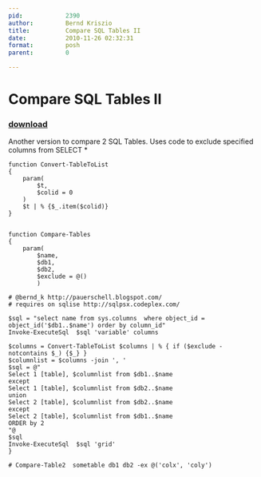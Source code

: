 ```yaml
---
pid:            2390
author:         Bernd Kriszio
title:          Compare SQL Tables II
date:           2010-11-26 02:32:31
format:         posh
parent:         0

---
```


# Compare SQL Tables II

### [download](//scripts/2390.ps1)

Another version to compare 2 SQL Tables. Uses code to exclude specified columns from SELECT *

```posh
function Convert-TableToList
{
    param(
        $t,
        $colid = 0
    )
    $t | % {$_.item($colid)}
}


function Compare-Tables
{
    param(
        $name,
        $db1,
        $db2,
        $exclude = @()
        )

# @bernd_k http://pauerschell.blogspot.com/
# requires on sqlise http://sqlpsx.codeplex.com/

$sql = "select name from sys.columns  where object_id = object_id('$db1..$name') order by column_id"
Invoke-ExecuteSql  $sql 'variable' columns

$columns = Convert-TableToList $columns | % { if ($exclude -notcontains $_) {$_} }
$columnlist = $columns -join ', '
$sql = @"
Select 1 [table], $columnlist from $db1..$name
except
Select 1 [table], $columnlist from $db2..$name
union
Select 2 [table], $columnlist from $db2..$name
except
Select 2 [table], $columnlist from $db1..$name
ORDER by 2
"@
$sql
Invoke-ExecuteSql  $sql 'grid'
}

# Compare-Table2  sometable db1 db2 -ex @('colx', 'coly')


```
